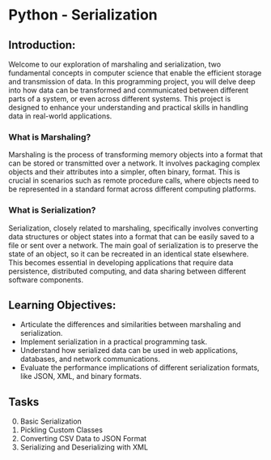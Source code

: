 # Python - Serialization

## Introduction:
Welcome to our exploration of marshaling and serialization, two fundamental concepts in computer science that enable the efficient storage and transmission of data. In this programming project, you will delve deep into how data can be transformed and communicated between different parts of a system, or even across different systems. This project is designed to enhance your understanding and practical skills in handling data in real-world applications.

### What is Marshaling?
Marshaling is the process of transforming memory objects into a format that can be stored or transmitted over a network. It involves packaging complex objects and their attributes into a simpler, often binary, format. This is crucial in scenarios such as remote procedure calls, where objects need to be represented in a standard format across different computing platforms.

### What is Serialization?
Serialization, closely related to marshaling, specifically involves converting data structures or object states into a format that can be easily saved to a file or sent over a network. The main goal of serialization is to preserve the state of an object, so it can be recreated in an identical state elsewhere. This becomes essential in developing applications that require data persistence, distributed computing, and data sharing between different software components.

## Learning Objectives:
- Articulate the differences and similarities between marshaling and serialization.
- Implement serialization in a practical programming task.
- Understand how serialized data can be used in web applications, databases, and network communications.
- Evaluate the performance implications of different serialization formats, like JSON, XML, and binary formats.

## Tasks

0. Basic Serialization
1. Pickling Custom Classes
2. Converting CSV Data to JSON Format
3. Serializing and Deserializing with XML